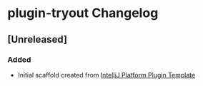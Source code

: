 <!-- Keep a Changelog guide -> https://keepachangelog.com -->

# plugin-tryout Changelog

## [Unreleased]
### Added
- Initial scaffold created from [IntelliJ Platform Plugin Template](https://github.com/JetBrains/intellij-platform-plugin-template)
